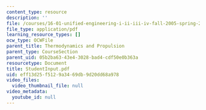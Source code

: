 ```yaml
---
content_type: resource
description: ''
file: /courses/16-01-unified-engineering-i-ii-iii-iv-fall-2005-spring-2006/eff13d25f5129a3469db9d20dd68a978_StudentInput.pdf
file_type: application/pdf
learning_resource_types: []
ocw_type: OCWFile
parent_title: Thermodynamics and Propulsion
parent_type: CourseSection
parent_uid: 05b2ba63-43e4-3028-bad4-cdf50e0b363a
resourcetype: Document
title: StudentInput.pdf
uid: eff13d25-f512-9a34-69db-9d20dd68a978
video_files:
  video_thumbnail_file: null
video_metadata:
  youtube_id: null
---
```

